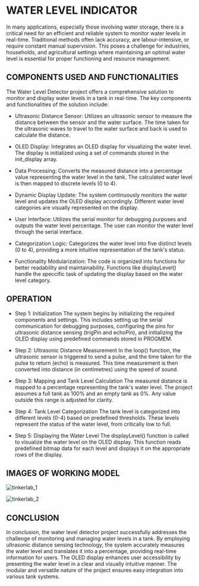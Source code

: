 # WATER LEVEL INDICATOR

In many applications, especially those involving water storage, there is a critical need for an efficient and reliable system to monitor water levels in real-time. Traditional methods often lack accuracy, are labour-intensive, or require constant manual supervision. This poses a challenge for industries, households, and agricultural settings where maintaining an optimal water level is essential for proper functioning and resource management. 


## COMPONENTS USED AND FUNCTIONALITIES

The Water Level Detector project offers a comprehensive solution to monitor and display water levels in a tank in real-time. The key components
and functionalities of the solution include:

- Ultrasonic Distance Sensor: Utilizes an ultrasonic sensor to measure the distance between the sensor and the water surface. The time taken for the ultrasonic waves to travel to the water surface and back is used to calculate the distance.

- OLED Display: Integrates an OLED display for visualizing the water level. The display is initialized using a set of commands stored in the init_display array.

- Data Processing: Converts the measured distance into a percentage value representing the water level in the tank. The calculated water level is then mapped to discrete levels (0 to 4).

- Dynamic Display Update: The system continuously monitors the water level and updates the OLED display accordingly. Different water level categories are visually represented on the display.

- User Interface: Utilizes the serial monitor for debugging purposes and outputs the water level percentage. The user can monitor the water level through the serial interface.

- Categorization Logic: Categorizes the water level into five distinct levels (0 to 4), providing a more intuitive representation of the tank's status.

- Functionality Modularization: The code is organized into functions for better readability and maintainability. Functions like displayLevel()
handle the speccific task of updating the display based on the water level category. 

## OPERATION

- Step 1: Initialization
    The system begins by initializing the required     components and settings. This includes setting up the serial communication for debugging purposes, configuring the pins for ultrasonic distance sensing (trigPin and echoPin), and initializing the OLED display using predefined commands stored in PROGMEM.

- Step 2: Ultrasonic Distance Measurement
    In the loop() function, the ultrasonic sensor is triggered to send a pulse, and the time taken for the pulse to return (echo) is measured. This time measurement is then converted into distance (in centimetres) using the speed of sound.

- Step 3: Mapping and Tank Level Calculation
    The measured distance is mapped to a percentage representing the tank's water level. The project assumes a full tank as 100% and an empty tank as 0%. Any value outside this range is adjusted for clarity.
- Step 4: Tank Level Categorization 
    The tank level is categorized into different levels (0-4) based on predefined thresholds. These levels represent the status of the water level, from critically low to full.

- Step 5: Displaying the Water Level
    The displayLevel() function is called to visualize the water level on the OLED display. This function reads predefined bitmap data for each level and displays it on the appropriate rows of the display.

 
## IMAGES OF WORKING MODEL

![tinkerlab_1](https://github.com/GenDelta/Water-Level-Indicator-/assets/88091748/48701945-4d68-4ad0-bdff-6692c6ce9ca7)

![tinkerlab_2](https://github.com/GenDelta/Water-Level-Indicator-/assets/88091748/e7f198b6-6b61-4783-b3a1-a8cb09755e12)

## CONCLUSION

In conclusion, the water level detector project successfully addresses the challenge of monitoring and managing water levels in a tank. By employing
ultrasonic distance sensing technology, the system accurately measures the water level and translates it into a percentage, providing real-time information for users. The OLED display enhances user accessibility by presenting the water level in a clear and visually intuitive manner. The modular and versatile nature of the project ensures easy integration into various tank systems. 
